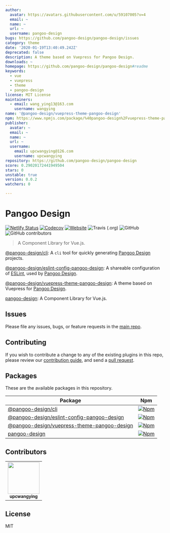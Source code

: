 ```yaml
---
author:
  avatar: https://avatars.githubusercontent.com/u/59107005?v=4
  email: ~
  name: ~
  url: ~
  username: pangoo-design
bugs: https://github.com/pangoo-design/pangoo-design/issues
category: theme
date: '2020-01-19T13:40:49.242Z'
deprecated: false
description: A theme based on Vuepress for Pangoo Design.
downloads: ~
homepage: https://github.com/pangoo-design/pangoo-design#readme
keywords:
  - vue
  - vuepress
  - theme
  - pangoo-design
license: MIT License
maintainers:
  - email: wang_ying13@163.com
    username: wangying
name: '@pangoo-design/vuepress-theme-pangoo-design'
npm: https://www.npmjs.com/package/%40pangoo-design%2Fvuepress-theme-pangoo-design
publisher:
  avatar: ~
  email: ~
  name: ~
  url: ~
  username:
    email: upcwangying@126.com
    username: upcwangying
repository: https://github.com/pangoo-design/pangoo-design
score: 0.29020172441949504
stars: 0
unstable: true
version: 0.0.2
watchers: 0

---
```


# Pangoo Design

[![Netlify Status](https://api.netlify.com/api/v1/badges/05401131-d6e0-40be-bf1d-4dbe2ed7633b/deploy-status)](https://app.netlify.com/sites/pangoo-design/deploys)
[![Codecov](https://img.shields.io/codecov/c/gh/pangoo-design/pangoo-design)](https://codecov.io/gh/pangoo-design/pangoo-design)
[![Website](https://img.shields.io/website?url=https%3A%2F%2Fpangoo.design)](https://pangoo.design)
![Travis (.org)](https://img.shields.io/travis/pangoo-design/pangoo-design)
![GitHub](https://img.shields.io/github/license/pangoo-design/pangoo-design)
![GitHub contributors](https://img.shields.io/github/contributors/pangoo-design/pangoo-design)

> A Component Library for Vue.js.

[@pangoo-design/cli](packages/@pangoo-design/cli): A `cli` tool for quickly generating [Pangoo Design](https://pangoo.design) projects.

[@pangoo-design/eslint-config-pangoo-design](packages/@pangoo-design/eslint-config-pangoo-design): A shareable configuration of [ESLint](https://eslint.org), used by [Pangoo Design](https://pangoo.design).

[@pangoo-design/vuepress-theme-pangoo-design](packages/@pangoo-design/vuepress-theme-pangoo-design): A theme based on Vuepress for [Pangoo Design](https://pangoo.design).

[pangoo-design](packages/pangoo-design): A Component Library for Vue.js.

## Issues

Please file any issues, bugs, or feature requests in the [main
repo](https://github.com/pangoo-design/pangoo-design/issues/new).

## Contributing

If you wish to contribute a change to any of the existing plugins in this repo,
please review our [contribution guide](https://github.com/pangoo-design/pangoo-design/blob/master/.github/CONTRIBUTING.md),
and send a [pull request](https://github.com/pangoo-design/pangoo-design/pulls).

## Packages
These are the available packages in this repository.

| Package | Npm |
|--------|-----|
| [@pangoo-design/cli](./packages/@pangoo-design/cli) | [![Npm](https://img.shields.io/npm/v/@pangoo-design/cli)](https://www.npmjs.com/package/@pangoo-design/cli) |
| [@pangoo-design/eslint-config-pangoo-design](./packages/@pangoo-design/eslint-config-pangoo-design) | [![Npm](https://img.shields.io/npm/v/@pangoo-design/eslint-config-pangoo-design)](https://www.npmjs.com/package/@pangoo-design/eslint-config-pangoo-design) |
| [@pangoo-design/vuepress-theme-pangoo-design](./packages/@pangoo-design/vuepress-theme-pangoo-design) | [![Npm](https://img.shields.io/npm/v/@pangoo-design/vuepress-theme-pangoo-design)](https://www.npmjs.com/package/@pangoo-design/vuepress-theme-pangoo-design) |
| [pangoo-design](./packages/pangoo-design) | [![Npm](https://img.shields.io/npm/v/pangoo-design)](https://www.npmjs.com/package/pangoo-design) |

## Contributors

<!-- ALL-CONTRIBUTORS-LIST:START - Do not remove or modify this section -->
<!-- prettier-ignore-start -->
<!-- markdownlint-disable -->
<table>
  <tr>
    <td align="center"><a href="https://upcwangying.com"><img src="https://avatars1.githubusercontent.com/u/19725091?v=4" width="100px;" alt=""/><br /><sub><b>upcwangying</b></sub></a></td>
  </tr>
</table>

<!-- markdownlint-enable -->
<!-- prettier-ignore-end -->
<!-- ALL-CONTRIBUTORS-LIST:END -->

## License

MIT
